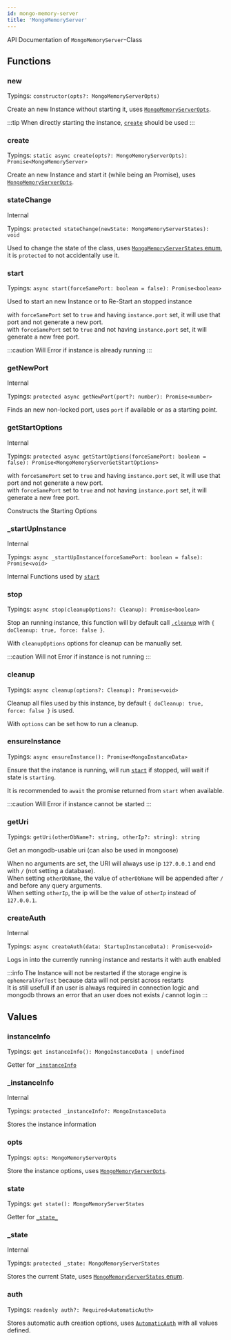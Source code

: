 ```yaml
---
id: mongo-memory-server
title: 'MongoMemoryServer'
---
```


API Documentation of `MongoMemoryServer`-Class

## Functions

### new

Typings: `constructor(opts?: MongoMemoryServerOpts)`

Create an new Instance without starting it, uses [`MongoMemoryServerOpts`](../interfaces/mongo-memory-server-opts.md).

:::tip
When directly starting the instance, [`create`](#create) should be used
:::

### create

Typings: `static async create(opts?: MongoMemoryServerOpts): Promise<MongoMemoryServer>`

Create an new Instance and start it (while being an Promise), uses [`MongoMemoryServerOpts`](../interfaces/mongo-memory-server-opts.md).

### stateChange

<span class="badge badge--warning">Internal</span>

Typings: `protected stateChange(newState: MongoMemoryServerStates): void`

Used to change the state of the class, uses [`MongoMemoryServerStates` enum](../enums/mongo-memory-server-states.md), it is `protected` to not accidentally use it.

### start

Typings: `async start(forceSamePort: boolean = false): Promise<boolean>`

Used to start an new Instance or to Re-Start an stopped instance

with `forceSamePort` set to `true` and having `instance.port` set, it will use that port and not generate a new port.  
with `forceSamePort` set to `true` and not having `instance.port` set, it will generate a new free port.  

:::caution
Will Error if instance is already running
:::

### getNewPort

<span class="badge badge--warning">Internal</span>

Typings: `protected async getNewPort(port?: number): Promise<number>`

Finds an new non-locked port, uses `port` if available or as a starting point.

### getStartOptions

<span class="badge badge--warning">Internal</span>

Typings: `protected async getStartOptions(forceSamePort: boolean = false): Promise<MongoMemoryServerGetStartOptions>`

with `forceSamePort` set to `true` and having `instance.port` set, it will use that port and not generate a new port.  
with `forceSamePort` set to `true` and not having `instance.port` set, it will generate a new free port.  

Constructs the Starting Options

### _startUpInstance

<span class="badge badge--warning">Internal</span>

Typings: `async _startUpInstance(forceSamePort: boolean = false): Promise<void>`

Internal Functions used by [`start`](#start)

### stop

Typings: `async stop(cleanupOptions?: Cleanup): Promise<boolean>`

Stop an running instance, this function will by default call [`.cleanup`](#cleanup) with `{ doCleanup: true, force: false }`.

With `cleanupOptions` options for cleanup can be manually set.

:::caution
Will not Error if instance is not running
:::

### cleanup

Typings: `async cleanup(options?: Cleanup): Promise<void>`

Cleanup all files used by this instance, by default `{ doCleanup: true, force: false }` is used.

With `options` can be set how to run a cleanup.

### ensureInstance

Typings: `async ensureInstance(): Promise<MongoInstanceData>`

Ensure that the instance is running, will run [`start`](#start) if stopped, will wait if state is `starting`.

It is recommended to `await` the promise returned from `start` when available.

:::caution
Will Error if instance cannot be started
:::

### getUri

Typings: `getUri(otherDbName?: string, otherIp?: string): string`

Get an mongodb-usable uri (can also be used in mongoose)

When no arguments are set, the URI will always use ip `127.0.0.1` and end with `/` (not setting a database).  
When setting `otherDbName`, the value of `otherDbName` will be appended after `/` and before any query arguments.  
When setting `otherIp`, the ip will be the value of `otherIp` instead of `127.0.0.1`.

### createAuth

<span class="badge badge--warning">Internal</span>

Typings: `async createAuth(data: StartupInstanceData): Promise<void>`

Logs in into the currently running instance and restarts it with auth enabled

:::info
The Instance will not be restarted if the storage engine is `ephemeralForTest` because data will not persist across restarts<br/>
It is still usefull if an user is always required in connection logic and mongodb throws an error that an user does not exists / cannot login
:::

## Values

### instanceInfo

Typings: `get instanceInfo(): MongoInstanceData | undefined`

Getter for [`_instanceInfo`](#_instanceInfo)

### _instanceInfo

<span class="badge badge--warning">Internal</span>

Typings: `protected _instanceInfo?: MongoInstanceData`

Stores the instance information

### opts

Typings: `opts: MongoMemoryServerOpts`

Store the instance options, uses [`MongoMemoryServerOpts`](../interfaces/mongo-memory-server-opts.md).

### state

Typings: `get state(): MongoMemoryServerStates`

Getter for [`_state_`](#_state)

### _state

<span class="badge badge--warning">Internal</span>

Typings: `protected _state: MongoMemoryServerStates`

Stores the current State, uses [`MongoMemoryServerStates` enum](../enums/mongo-memory-server-states.md).

### auth

Typings: `readonly auth?: Required<AutomaticAuth>`

Stores automatic auth creation options, uses [`AutomaticAuth`](../interfaces/mongo-memory-server-automaticauth.md) with all values defined.
